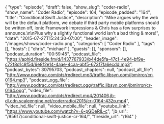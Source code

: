 {
  "type": "episode",
  "draft": false,
  "show_slug": "coder-radio",
  "show_name": "Coder Radio",
  "episode": 164,
  "episode_padded": "164",
  "title": "Conditional Swift Justice",
  "description": "Mike argues why the web will be the default platform, we debate if third party mobile platforms should be written off, Ionic Framework impressions & Chris has a few surprises to announce.\n\nPlus why a slightly functional world isn't a bad thing & more!",
  "date": "2015-07-27T15:24:30-07:00",
  "header_image": "/images/shows/coder-radio.png",
  "categories": [
    "Coder Radio"
  ],
  "tags": [],
  "hosts": [
    "chris",
    "michael"
  ],
  "guests": [],
  "sponsors": [],
  "podcast_duration": "00:59:45",
  "podcast_file": "https://aphid.fireside.fm/d/1437767933/b44de5fa-47c1-4e94-bf9e-c72f8d1c8f5d/6e8f2e14-4aae-4caa-abf5-673f7fa6ecdd.mp3",
  "podcast_bytes": 30795703,
  "podcast_chapters": null,
  "podcast_alt_file": "http://www.podtrac.com/pts/redirect.mp3/traffic.libsyn.com/jbmirror/cr-0164.mp3",
  "podcast_ogg_file": "http://www.podtrac.com/pts/redirect.ogg/traffic.libsyn.com/jbmirror/cr-0164.ogg",
  "video_file": "http://www.podtrac.com/pts/redirect.mp4/201406.jb-dl.cdn.scaleengine.net/coderradio/2015/cr-0164-432p.mp4",
  "video_hd_file": null,
  "video_mobile_file": null,
  "youtube_link": "https://www.youtube.com/watch?v=6-pGDeRIL-c",
  "jb_url": "/85617/conditional-swift-justice-cr-164/",
  "fireside_url": "/164"
}

